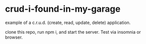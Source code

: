 # crud-i-found-in-my-garage

example of a c.r.u.d. (create, read, update, delete) application.

clone this repo, run npm i, and start the server. Test via insomnia or browser.
